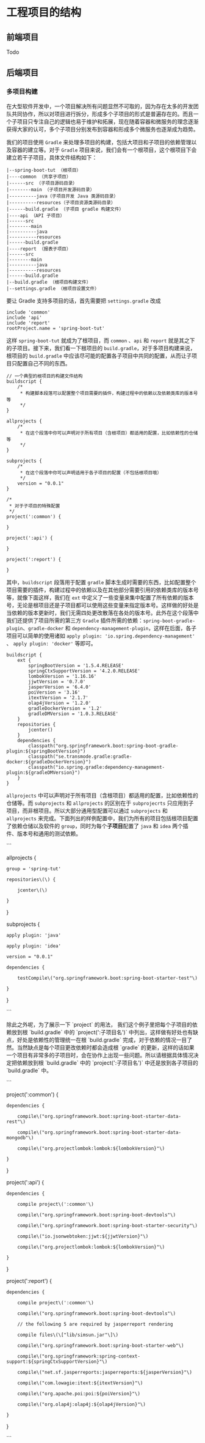 # 工程项目的结构

## 前端项目

Todo

## 后端项目

### 多项目构建

在大型软件开发中，一个项目解决所有问题显然不可取的，因为存在太多的开发团队共同协作，所以对项目进行拆分，形成多个子项目的形式是普遍存在的。而且一个子项目只专注自己的逻辑也易于维护和拓展，现在随着容器和微服务的理念逐渐获得大家的认可，多个子项目分别发布到容器和形成多个微服务也逐渐成为趋势。

我们的项目使用 `Gradle` 来处理多项目的构建，包括大项目和子项目的依赖管理以及容器的建立等。对于 `Gradle` 项目来说，我们会有一个根项目，这个根项目下会建立若干子项目，具体文件结构如下：

```
|--spring-boot-tut （根项目）
|----common （共享子项目）
|------src （子项目源码目录）
|--------main （子项目开发源码目录）
|----------java（子项目开发 Java 类源码目录）
|----------resources（子项目资源类源码目录）
|------build.gradle （子项目 gradle 构建文件）
|----api （API 子项目）
|------src
|--------main
|----------java
|----------resources
|------build.gradle
|----report （报表子项目）
|------src
|--------main
|----------java
|----------resources
|------build.gradle
|--build.gradle （根项目构建文件）
|--settings.gradle （根项目设置文件）
```



要让 Gradle 支持多项目的话，首先需要把 `settings.gradle` 改成

```
include 'common'
include 'api'
include 'report'
rootProject.name = 'spring-boot-tut'
```

这样 `spring-boot-tut` 就成为了根项目，而 `common` 、`api` 和 `report` 就是其之下的子项目。接下来，我们看一下根项目的 `build.gradle`，对于多项目构建来说，根项目的 `build.gradle` 中应该尽可能的配置各子项目中共同的配置，从而让子项目只配置自己不同的东西。

```
// 一个典型的根项目的构建文件结构
buildscript {
    /*
     * 构建脚本段落可以配置整个项目需要的插件，构建过程中的依赖以及依赖类库的版本号等
     */
}

allprojects {
    /*
     * 在这个段落中你可以声明对于所有项目（含根项目）都适用的配置，比如依赖性的仓储等
     */
}

subprojects {
    /*
     * 在这个段落中你可以声明适用于各子项目的配置（不包括根项目哦）
     */
    version = "0.0.1"
}

/*
 * 对于子项目的特殊配置
 */
project(':common') {
    
}

project(':api') {
    
}

project(':report') {
    
}
```



其中，`buildscript` 段落用于配置 `gradle` 脚本生成时需要的东西，比如配置整个项目需要的插件，构建过程中的依赖以及在其他部分需要引用的依赖类库的版本号等，就像下面这样，我们在 `ext` 中定义了一些变量来集中配置了所有依赖的版本号，无论是根项目还是子项目都可以使用这些变量来指定版本号。这样做的好处是当依赖的版本更新时，我们无需四处更改散落在各处的版本号。此外在这个段落中我们还提供了项目所需的第三方 `Gradle` 插件所需的依赖：`spring-boot-gradle-plugin`、`gradle-docker` 和 `dependency-management-plugin`，这样在后面，各子项目可以简单的使用诸如 `apply plugin: 'io.spring.dependency-management'` 、 `apply plugin: 'docker'` 等即可。

```
buildscript {
    ext {
        springBootVersion = '1.5.4.RELEASE'
        springCtxSupportVersion = '4.2.0.RELEASE'
        lombokVersion = '1.16.16'
        jjwtVersion = '0.7.0'
        jasperVersion = '6.4.0'
        poiVersion = '3.16'
        itextVersion = '2.1.7'
        olap4jVersion = '1.2.0'
        gradleDockerVersion = '1.2'
        gradleDMVersion = '1.0.3.RELEASE'
    }
    repositories {
        jcenter()
    }
    dependencies {
        classpath("org.springframework.boot:spring-boot-gradle-plugin:${springBootVersion}")
        classpath("se.transmode.gradle:gradle-docker:${gradleDockerVersion}")
        classpath("io.spring.gradle:dependency-management-plugin:${gradleDMVersion}")
    }
}
```



`allprojects` 中可以声明对于所有项目（含根项目）都适用的配置，比如依赖性的仓储等。而 `subprojects` 和 `allprojects` 的区别在于 `subprojecrts` 只应用到子项目，而非根项目。所以大部分通用型配置可以通过 `subprojects` 和 `allprojects` 来完成。下面列出的样例配置中，我们为所有的项目包括根项目配置了依赖仓储以及软件的 `group`，同时为每个**子项目**配置了 `java` 和 `idea` 两个插件、版本号和通用的测试依赖。

\`\`\`

allprojects {

```
group = 'spring-tut'

repositories\(\) {

    jcenter\(\)

}
```

}

subprojects {

```
apply plugin: 'java'

apply plugin: 'idea'

version = "0.0.1"

dependencies {

    testCompile\("org.springframework.boot:spring-boot-starter-test"\)

}
```

}

\`\`\`

除此之外呢，为了展示一下 \`project\` 的用法， 我们这个例子里把每个子项目的依赖放到根 \`build.gradle\` 中的 \`project\(':子项目名'\)\` 中列出，这样做有好处也有缺点，好处是依赖性的管理统一在根 \`build.gradle\` 完成，对于依赖的情况一目了然。当然缺点是每个项目更改依赖时都会造成根 \`gradle\` 的更新，这样的话如果一个项目有非常多的子项目时，会在协作上出现一些问题。所以请根据具体情况决定把依赖放到根 \`build.gradle\` 中的 \`project\(':子项目名'\)\` 中还是放到各子项目的 \`build.gradle\` 中。

\`\`\`

project\(':common'\) {

```
dependencies {

    compile\("org.springframework.boot:spring-boot-starter-data-rest"\)

    compile\("org.springframework.boot:spring-boot-starter-data-mongodb"\)

    compile\("org.projectlombok:lombok:${lombokVersion}"\)

}
```

}

project\(':api'\) {

```
dependencies {

    compile project\(':common'\)

    compile\("org.springframework.boot:spring-boot-devtools"\)

    compile\("org.springframework.boot:spring-boot-starter-security"\)

    compile\("io.jsonwebtoken:jjwt:${jjwtVersion}"\)

    compile\("org.projectlombok:lombok:${lombokVersion}"\)

}
```

}

project\(':report'\) {

```
dependencies {

    compile project\(':common'\)

    compile\("org.springframework.boot:spring-boot-devtools"\)

    // the following 5 are required by jasperreport rendering

    compile files\(\["lib/simsun.jar"\]\)

    compile\("org.springframework.boot:spring-boot-starter-web"\)

    compile\("org.springframework:spring-context-support:${springCtxSupportVersion}"\)

    compile\("net.sf.jasperreports:jasperreports:${jasperVersion}"\)

    compile\("com.lowagie:itext:${itextVersion}"\)

    compile\("org.apache.poi:poi:${poiVersion}"\)

    compile\("org.olap4j:olap4j:${olap4jVersion}"\)

}
```

}

\`\`\`

